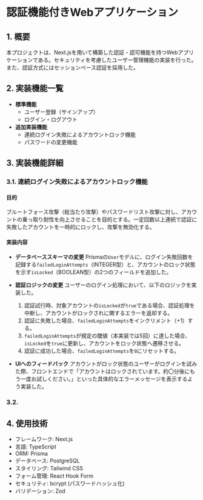 # 認証機能付きWebアプリケーション

## 1. 概要

本プロジェクトは、Next.jsを用いて構築した認証・認可機能を持つWebアプリケーションである。セキュリティを考慮したユーザー管理機能の実装を行った。
また、認証方式にはセッションベース認証を採用した。

## 2. 実装機能一覧

-   **標準機能**
    -   ユーザー登録（サインアップ）
    -   ログイン・ログアウト
-   **追加実装機能**
    -   連続ログイン失敗によるアカウントロック機能
    -   パスワードの変更機能

## 3. 実装機能詳細

### 3.1. 連続ログイン失敗によるアカウントロック機能

#### 目的

ブルートフォース攻撃（総当たり攻撃）やパスワードリスト攻撃に対し、アカウントの乗っ取り耐性を向上させることを目的とする。一定回数以上連続で認証に失敗したアカウントを一時的にロックし、攻撃を無効化する。

#### 実装内容

-   **データベーススキーマの変更**
    Prismaの`User`モデルに、ログイン失敗回数を記録する`failedLoginAttempts`（INTEGER型）と、アカウントのロック状態を示す`isLocked`（BOOLEAN型）の2つのフィールドを追加した。

-   **認証ロジックの変更**
    ユーザーのログイン処理において、以下のロジックを実装した。
    1.  認証試行時、対象アカウントの`isLocked`が`true`である場合、認証処理を中断し、アカウントがロックされに関するエラーを返却する。
    2.  認証に失敗した場合、`failedLoginAttempts`をインクリメント（+1）する。
    3.  `failedLoginAttempts`が規定の閾値（本実装では5回）に達した場合、`isLocked`を`true`に更新し、アカウントをロック状態へ遷移させる。
    4.  認証に成功した場合、`failedLoginAttempts`を`0`にリセットする。

-   **UIへのフィードバック**
    アカウントがロック状態のユーザーがログインを試みた際、フロントエンドで「アカウントはロックされています。約〇分後にもう一度お試しください。」といった具体的なエラーメッセージを表示するよう実装した。

### 3.2. 

## 4. 使用技術

-   フレームワーク: Next.js
-   言語: TypeScript
-   ORM: Prisma
-   データベース: PostgreSQL
-   スタイリング: Tailwind CSS
- フォーム管理: React Hook Form
-   セキュリティ: bcrypt (パスワードハッシュ化)
-   バリデーション: Zod